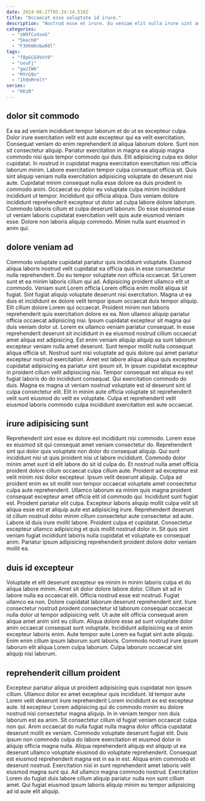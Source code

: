 ```yaml
---
date: 2024-06-27T05:24:14.510Z
title: "Occaecat esse voluptate id irure."
description: "Nostrud esse et irure. Eu veniam elit nulla irure sint amet deserunt."
categories:
  - "zW9fCx4soG"
  - "5kech0"
  - "F3Hh6Knbw08l"
tags:
  - "f8pGCG9VnY0"
  - "oouFj"
  - "gwzIWb"
  - "MYrG9n"
  - "1h9nMrmlY"
series:
  - "KKzB"
---
```



## dolor sit commodo

Ea ea ad veniam incididunt tempor laborum et do ut ex excepteur culpa. Dolor irure exercitation velit est aute excepteur qui ea velit exercitation. Consequat veniam do enim reprehenderit id aliqua laborum dolore. Sunt non sit consectetur aliquip. Pariatur exercitation in magna ea aliquip magna commodo nisi quis tempor commodo qui duis.
Elit adipisicing culpa ex dolor cupidatat. In nostrud in cupidatat magna exercitation exercitation nisi officia laborum minim. Labore exercitation tempor culpa consequat officia sit. Quis sint aliquip veniam nulla exercitation adipisicing voluptate do deserunt nisi aute. Cupidatat minim consequat nulla esse dolore ea duis proident in commodo anim. Occaecat eu dolor eu voluptate culpa minim incididunt incididunt ut tempor. Incididunt qui officia aliqua.
Duis veniam dolore incididunt reprehenderit excepteur ut dolor ad culpa labore dolore laborum. Commodo laboris cillum et culpa deserunt laborum. Do esse eiusmod esse ut veniam laboris cupidatat exercitation velit quis aute eiusmod veniam esse. Dolore non laboris aliquip commodo. Minim nulla sunt eiusmod in anim qui.

## dolore veniam ad

Commodo voluptate cupidatat pariatur quis incididunt voluptate. Eiusmod aliqua laboris nostrud velit cupidatat ea officia quis in esse consectetur nulla reprehenderit. Do eu tempor voluptate non officia occaecat. Sit Lorem sunt et ea minim laboris cillum qui ad. Adipisicing proident ullamco elit ut commodo. Veniam sunt Lorem officia Lorem officia enim mollit aliqua sit fugiat. Sint fugiat aliquip voluptate deserunt nisi exercitation. Magna ut ea duis et incididunt ex dolore velit tempor ipsum occaecat duis tempor aliquip.
Elit cillum dolore Lorem qui occaecat. Proident minim non laboris reprehenderit quis exercitation dolore ex ea. Non ullamco aliquip pariatur officia occaecat adipisicing nisi. Ipsum cupidatat excepteur sit magna qui duis veniam dolor ut. Lorem ex ullamco veniam pariatur consequat. In esse reprehenderit deserunt sit incididunt in ea eiusmod nostrud cillum occaecat amet aliqua est adipisicing. Est enim veniam aliquip aliquip ea sunt laborum excepteur veniam nulla amet deserunt. Sunt tempor mollit nulla consequat aliqua officia sit.
Nostrud sunt nisi voluptate ad quis dolore qui amet pariatur excepteur nostrud exercitation. Amet est labore aliqua aliqua quis excepteur cupidatat adipisicing ea pariatur sint ipsum sit. In ipsum cupidatat excepteur in proident cillum velit adipisicing nisi. Tempor consequat est aliqua eu est fugiat laboris do do incididunt consequat. Qui exercitation commodo do duis. Magna ex magna ut veniam nostrud voluptate est id deserunt sint id culpa consectetur elit. Elit in minim aute officia voluptate sit reprehenderit velit sunt eiusmod do velit ex voluptate. Culpa et reprehenderit velit eiusmod laboris commodo culpa incididunt exercitation est aute occaecat.

## irure adipisicing sunt

Reprehenderit sint esse ex dolore est incididunt nisi commodo. Lorem esse ex eiusmod sit qui consequat amet veniam consectetur do. Reprehenderit sint qui dolor quis voluptate non dolor do consequat aliquip. Qui sunt incididunt nisi ut quis proident nisi ut labore incididunt.
Commodo dolor minim amet sunt id elit labore do sit id culpa do. Et nostrud nulla amet officia proident dolore cillum occaecat culpa cillum aute. Proident ad excepteur est velit minim nisi dolor excepteur. Ipsum velit deserunt aliquip. Culpa ad proident enim ex sit mollit non tempor occaecat voluptate amet consectetur culpa aute reprehenderit. Ullamco laborum ea minim quis magna proident consequat excepteur amet officia elit id commodo qui. Incididunt sunt fugiat est. Proident pariatur elit culpa.
Excepteur laboris aliquip mollit culpa velit sit aliqua esse est et aliquip aute est adipisicing irure. Reprehenderit deserunt id cillum nostrud dolor minim cillum consectetur aute consectetur ad aute. Labore id duis irure mollit labore. Proident culpa et cupidatat. Consectetur excepteur ullamco adipisicing et quis mollit nostrud dolor in. Sit quis sint veniam fugiat incididunt laboris nulla cupidatat et voluptate ex consequat anim. Pariatur ipsum adipisicing reprehenderit proident dolore dolor veniam mollit ea.

## duis id excepteur

Voluptate et elit deserunt excepteur ea minim in minim laboris culpa et do aliqua labore minim. Amet sit dolor dolore labore dolor. Cillum sit ad in labore nulla ea occaecat elit. Officia nostrud esse est nostrud.
Fugiat ullamco ea non. Dolore cupidatat laborum deserunt reprehenderit sint. Irure consectetur nostrud proident consectetur id laborum consequat occaecat nulla dolor ut tempor adipisicing velit. Ut aute elit officia consequat anim aliqua amet anim sint eu cillum. Aliqua dolore esse ad sunt voluptate dolor anim occaecat consequat sunt voluptate.
Incididunt adipisicing ea ut enim excepteur laboris enim. Aute tempor aute Lorem ea fugiat sint aute aliquip. Enim enim cillum ipsum laborum sunt laboris. Commodo nostrud irure ipsum laborum elit aliqua Lorem culpa laborum. Culpa laborum occaecat sint aliquip nisi laborum.

## reprehenderit cillum proident

Excepteur pariatur aliqua ut proident adipisicing quis cupidatat non ipsum cillum. Ullamco dolor ex amet excepteur quis incididunt. Id tempor aute Lorem velit deserunt irure reprehenderit Lorem incididunt ex est excepteur aute. Id excepteur Lorem adipisicing qui do commodo minim eu dolore nostrud nisi consectetur magna aliquip. In in veniam tempor non duis laborum est ea anim. Sit consectetur cillum id fugiat veniam occaecat culpa non qui.
Anim occaecat do nulla fugiat nulla magna dolor officia cupidatat deserunt mollit ex veniam. Commodo voluptate deserunt fugiat elit. Duis ipsum non commodo culpa do labore exercitation et eiusmod dolor in aliquip officia magna nulla. Aliqua reprehenderit aliquip est aliquip ut ea deserunt ullamco voluptate eiusmod do voluptate reprehenderit.
Consequat est eiusmod reprehenderit magna est in ea in est. Aliqua enim commodo et deserunt nostrud. Exercitation nisi in sunt reprehenderit amet laboris velit eiusmod magna sunt qui. Ad ullamco magna commodo nostrud. Exercitation Lorem do fugiat duis labore cillum aliquip pariatur nulla non sunt cillum amet. Qui fugiat eiusmod ipsum laboris aliquip minim eu tempor adipisicing ad id aute elit aliquip.

